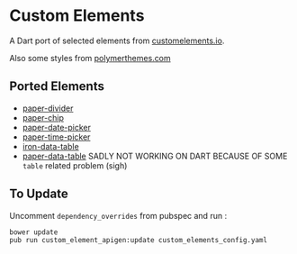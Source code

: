 # Custom Elements

A Dart port of selected elements from [customelements.io](https://customelements.io).

Also some styles from [polymerthemes.com](https://polymerthemes.com)

## Ported Elements

 - [paper-divider](https://customelements.io/WebPaperElements/paper-divider/)
 - [paper-chip](https://customelements.io/bendavis78/paper-chip/)
 - [paper-date-picker](https://customelements.io/bendavis78/paper-date-picker/)
 - [paper-time-picker](https://customelements.io/bendavis78/paper-time-picker/)
 - [iron-data-table](https://customelements.io/Saulis/iron-data-table/)
 - [paper-data-table](https://customelements.io/David-Mulder/paper-datatable/) SADLY NOT WORKING ON DART BECAUSE OF SOME `table` related problem (sigh)
 
## To Update

Uncomment `dependency_overrides` from pubspec and run :

    bower update
    pub run custom_element_apigen:update custom_elements_config.yaml
   


